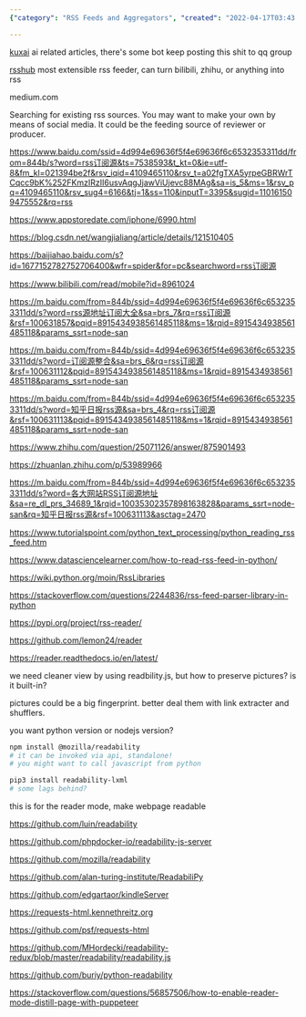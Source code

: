 ```yaml
---
{"category": "RSS Feeds and Aggregators", "created": "2022-04-17T03:43:37.000Z", "date": "2022-04-17 03:43:37", "description": "This article delves into RSS feed sources and customizable aggregators, recommending the use of social media for content dissemination. It further explores Python RSS libraries and a JavaScript readability library for image and fingerprint handling. Installation instructions using npm and pip are provided for Node.js and Python.", "modified": "2022-12-08T18:02:12.900Z", "tags": ["image sources", "rss", "subscription", "text sources"], "title": "RSS Feeds"}

---
```


[kuxai](https://www.kuxai.com) ai related articles, there's some bot keep posting this shit to qq group

[rsshub](https://github.com/DIYgod/RSSHub) most extensible rss feeder, can turn bilibili, zhihu, or anything into rss

medium.com

Searching for existing rss sources. You may want to make your own by means of social media. It could be the feeding source of reviewer or producer.

https://www.baidu.com/ssid=4d994e69636f5f4e69636f6c6532353311dd/from=844b/s?word=rss订阅源&ts=7538593&t_kt=0&ie=utf-8&fm_kl=021394be2f&rsv_iqid=4109465110&rsv_t=a02fgTXA5yrpeGBRWrTCqcc9bK%252FKmzIRzII6usvAqgJjawViUjevc88MAg&sa=is_5&ms=1&rsv_pq=4109465110&rsv_sug4=6166&tj=1&ss=110&inputT=3395&sugid=110161509475552&rq=rss

https://www.appstoredate.com/iphone/6990.html

https://blog.csdn.net/wangjialiang/article/details/121510405

https://baijiahao.baidu.com/s?id=1677152782752706400&wfr=spider&for=pc&searchword=rss订阅源

https://www.bilibili.com/read/mobile?id=8961024

https://m.baidu.com/from=844b/ssid=4d994e69636f5f4e69636f6c6532353311dd/s?word=rss源地址订阅大全&sa=brs_7&rq=rss订阅源&rsf=100631857&pqid=8915434938561485118&ms=1&rqid=8915434938561485118&params_ssrt=node-san

https://m.baidu.com/from=844b/ssid=4d994e69636f5f4e69636f6c6532353311dd/s?word=订阅源整合&sa=brs_6&rq=rss订阅源&rsf=100631112&pqid=8915434938561485118&ms=1&rqid=8915434938561485118&params_ssrt=node-san

https://m.baidu.com/from=844b/ssid=4d994e69636f5f4e69636f6c6532353311dd/s?word=知乎日报rss源&sa=brs_4&rq=rss订阅源&rsf=100631113&pqid=8915434938561485118&ms=1&rqid=8915434938561485118&params_ssrt=node-san

https://www.zhihu.com/question/25071126/answer/875901493

https://zhuanlan.zhihu.com/p/53989966

https://m.baidu.com/from=844b/ssid=4d994e69636f5f4e69636f6c6532353311dd/s?word=各大网站RSS订阅源地址&sa=re_dl_prs_34689_1&rqid=10035302357898163828&params_ssrt=node-san&rq=知乎日报rss源&rsf=100631113&asctag=2470

https://www.tutorialspoint.com/python_text_processing/python_reading_rss_feed.htm

https://www.datasciencelearner.com/how-to-read-rss-feed-in-python/

https://wiki.python.org/moin/RssLibraries

https://stackoverflow.com/questions/2244836/rss-feed-parser-library-in-python

https://pypi.org/project/rss-reader/

https://github.com/lemon24/reader

https://reader.readthedocs.io/en/latest/

we need cleaner view by using readbility.js, but how to preserve pictures? is it built-in?

pictures could be a big fingerprint. better deal them with link extracter and shufflers.

you want python version or nodejs version?

```bash
npm install @mozilla/readability
# it can be invoked via api, standalone!
# you might want to call javascript from python

```

```bash
pip3 install readability-lxml
# some lags behind?

```

this is for the reader mode, make webpage readable

https://github.com/luin/readability

https://github.com/phpdocker-io/readability-js-server

https://github.com/mozilla/readability

https://github.com/alan-turing-institute/ReadabiliPy

https://github.com/edgartaor/kindleServer

https://requests-html.kennethreitz.org

https://github.com/psf/requests-html

https://github.com/MHordecki/readability-redux/blob/master/readability/readability.js

https://github.com/buriy/python-readability

https://stackoverflow.com/questions/56857506/how-to-enable-reader-mode-distill-page-with-puppeteer
